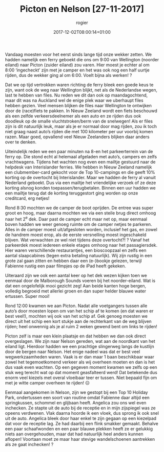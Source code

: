 ﻿---
title: Picton en Nelson [27-11-2017]
author: rogier
type: post
date: 2017-12-02T08:00:14+01:00
url: /weblog/2017/12/02/picton-en-nelson/
commentFolder: 2017-12-02-picton-en-nelson
categories:
- Wereld trip 2017
tags:
- Nieuw Zeeland
resources:
- src: 20171127-DSC01717.jpg
  title: Interislander ferry naar Picton
  params:
    banner: true
- src: 20171127-DSC01717.jpg
  title: Interislander ferry naar Picton
  params:
    imagegallery: true
- src: 20171127-DSC01726.jpg
  title: Malborough Sounds
  params:
    imagegallery: true
- src: 20171127-DSC01735.jpg
  title: Malborough Sounds
  params:
    imagegallery: true
- src: 20171127-DSC01751.jpg
  title: Route van Picton naar Nelson
  params:
    imagegallery: true
- src: 20171127-IMG_7050.jpg
  title: Jam omgevallen tijdens rijden
  params:
    imagegallery: true

---
Vandaag moesten voor het eerst sinds lange tijd onze wekker zetten. We hadden namelijk een ferry geboekt die ons om 9:00 van Wellington (noorder eiland) naar Picton (zuider eiland) zou varen. Hier moest je echter al om 8:00 ‘ingecheckt’ zijn met je camper en het was ook nog een half uurtje rijden, dus de wekker ging al om 6:00. Voelt bijna als werken! ?

Dat we op tijd vertrokken waren richting de ferry bleek een goede keus te zijn, want ook de weg naar Wellington blijkt, net als de Nederlandse wegen, last te hebben van files. Nu reden we dit dan ook op maandagochtend, maar dit was na Auckland wel de enige plek waar we uberhaupt files hebben gezien. Veel mensen blijken de files naar Wellington te ontwijken door de (race)fiets te pakken. In Nieuw Zeeland wordt een fiets beschouwd als een zelfde verkeersdeelnemer als een auto en ze rijden dus ook doodleuk op de smalle vluchtstroken/berm van de snelwegen! Als er files zijn is dit natuurlijk leuk, maar als je er normaal door mag rijden, zou ik toch niet graag naast auto’s rijden die met 100 kilometer per uur voorbij komen razen. Maar goed, opvallend veel Nieuw Zeelanders blijken daar anders over te denken.

Uiteindelijk reden we een paar minuten na 8-en het parkeerterrein van de ferry op. Die stond echt al helemaal afgeladen met auto’s, campers en zelfs vrachtwagens. Tijdens het wachten nog even een mailtje gestuurd naar de helpdesk van Interislander ferries. We hebben in Nieuw Zeeland namelijk een clubmember-card gekocht voor de Top 10-campings en die geeft 10% korting op de overtocht bij Interislander. Maar we hadden de ferry al vanuit Nederland geboekt. Dus via een mailtje het vriendelijke verzoek of ze deze korting alsnog konden toepassen/terugbetalen. Binnen een uur hadden we een mailtje terug dat de korting teruggestort ging worden op onze creditcard, erg netjes!

Rond 8:30 mochten we de camper de boot oprijden. De entree was super groot en hoog, maar daarna mochten we via een steile brug direct omhoog naar het 2<sup>e</sup> dek. Daar past de camper echt maar net op, maar eenmaal boven hadden we weer genoeg ruimte om de camper netjes te parkeren. Alles in de camper moest uit/afgesloten worden, inclusief het gas, en zowel de handrem moest erop, als de eerste versnelling moest ingeschakeld blijven. Wat verwachten ze wel niet tijdens deze overtocht?! ? Vanaf het parkeerdek moest iedereen enkele etages omhoog naar het passagiersdek. Hier waren verschillende restaurantjes, een bioscoopzaal en zelfs een aantal slaapcabines (tegen extra betaling natuurlijk). Wij zijn rustig in een grote zal gaan zitten en hebben daar een (e-)bookje gelezen, terwijl Fabienne rustig een paar filmpjes op de iPad heeft gekeken.

Uiteraard zijn we ook een aantal keer op het dek wezen kijken toen we eenmaal door de Malborough Sounds voeren bij het noorder-eiland. Wat is dat een ongelofelijk mooi gezicht zeg! Aan beide kanten hoge bergen, volledig begroeid met allerlei groen en dan super helder blauwe water ertussen. Super mooi!

Rond 12:00 kwamen we aan Picton. Nadat alle voetgangers tussen alle auto’s door moesten lopen om van het schip af te komen (en dat waren er best veel!), mochten wij ook van het schip af. Gek genoeg moesten we direct uit het schip een kort stukje aan de rechterkant van de weg blijven rijden; heel onwennig als je al ruim 2 weken gewend bent om links te rijden!

Picton zelf is maar een klein plaatsje en dat hebben we dan ook direct overgeslagen. We zijn naar Nelson gereden, wat aan de noordkant van het eiland ligt. Hierdoor hadden we een prachtige slingerweg langs de kustlijn door de bergen naar Nelson. Het enige nadeel was dat er best veel wegwerkzaamheden waren. Vaak is er dan maar 1 baan beschikbaar waar zowel het tegemoetkomend verkeer als wij overheen moeten en dan is het dus vaak even wachten. Op een gegeven moment kwamen we zelfs op een stuk weg terecht wat op dat moment geasfalteerd werd! Dat betekende dus enorm veel kiezels met overal vloeibaar teer er tussen. Niet bepaald fijn om met je witte camper overheen te rijden! ☹

Eenmaal aangekomen in Nelson, zijn we gestopt bij een Top 10 Holiday Park, ondertussen een soort van routine omdat Fabienne daar altijd een springkussen, schommel en glijbaan heeft. Angelica zou ons wel even inchecken. Ze stapte uit de auto bij de receptie en in mijn zijspiegel was ze opeens verdwenen. Vlak daarna hoorde ik een vloek, dus sprong ik ook snel uit de auto. Angelica bleek door haar enkel te zijn gegaan op een kiezelpad dat voor de receptie lag. Ze had daarbij een flink smakker gemaakt. Behalve een paar schaafwonden en een paar blauwe plekken heeft ze er gelukkig niets aan overgehouden, maar dat had natuurlijk heel anders kunnen aflopen! Voortaan moet ze maar haar stevige wandelschoenen aantrekken als ze gaat inchecken! ?


